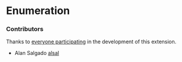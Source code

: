 # Enumeration


### Contributors

Thanks to [everyone participating](http://github.com/alsal/Enumeration/contributors) in the development of this extension.

- Alan Salgado [alsal](http://github.com/alsal)